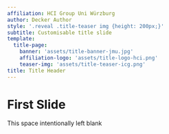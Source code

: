 ```yaml
---
affiliation: HCI Group Uni Würzburg
author: Decker Author
style: '.reveal .title-teaser img {height: 200px;}'
subtitle: Customisable title slide
template:
  title-page:
    banner: 'assets/title-banner-jmu.jpg' 
    affiliation-logo: 'assets/title-logo-hci.png'
    teaser-img: 'assets/title-teaser-icg.png'
title: Title Header
---
```


# First Slide

This space intentionally left blank
